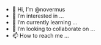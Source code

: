 - 👋 Hi, I’m @novermus
- 👀 I’m interested in ...
- 🌱 I’m currently learning ...
- 💞️ I’m looking to collaborate on ...
- 📫 How to reach me ...

<!---
novermus/novermus is a ✨ special ✨ repository because its `README.md` (this file) appears on your GitHub profile.
You can click the Preview link to take a look at your changes.
--->

